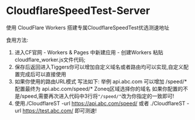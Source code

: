 # CloudflareSpeedTest-Server
使用 CloudFlare Workers 搭建专属CloudflareSpeedTest优选测速地址


食用方法:
1. 进入CF官网 - Workers & Pages 中新建应用 - 创建Workers 粘贴cloudflare_worker.js文件代码;
2. 保存后返回进入Tiggers你可以增加自定义域名或者路由均可以实现,自定义配置完成后可以直接使用
3. 如果你使用的路由URL模式 写法如下: 
   举例 api.abc.com 可以增加 /speed/* 配置最终为 api.abc.com/speed/*
   Zoneq区域选择你的域名
   如果你配置的不是/speed,需要再次进入代码中3行将`"/speed/"`改为你指定的一致即可!
4. 使用./CloudflareST -url https://api.abc.com/speed/ 或者 ./CloudflareST -url https://test.abc.com/ 即可测速!